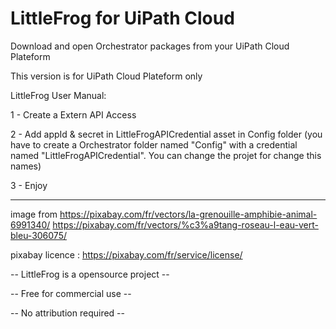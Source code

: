 # LittleFrog for UiPath Cloud
Download and open Orchestrator packages from your UiPath Cloud Plateform

This version is for UiPath Cloud Plateform only

LittleFrog User Manual:

1 - Create a Extern API Access

2 - Add appId & secret in LittleFrogAPICredential asset in Config folder
(you have to create a Orchestrator folder named "Config" with a credential named "LittleFrogAPICredential". You can change the projet for change this names)

3 - Enjoy


_________________


image from 
https://pixabay.com/fr/vectors/la-grenouille-amphibie-animal-6991340/
https://pixabay.com/fr/vectors/%c3%a9tang-roseau-l-eau-vert-bleu-306075/

pixabay licence : https://pixabay.com/fr/service/license/


-- LittleFrog is a opensource project --

-- Free for commercial use --

-- No attribution required --
